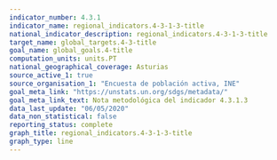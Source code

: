 ```yaml
---
indicator_number: 4.3.1
indicator_name: regional_indicators.4-3-1-3-title
national_indicator_description: regional_indicators.4-3-1-3-title
target_name: global_targets.4-3-title
goal_name: global_goals.4-title
computation_units: units.PT
national_geographical_coverage: Asturias
source_active_1: true
source_organisation_1: "Encuesta de población activa, INE"
goal_meta_link: "https://unstats.un.org/sdgs/metadata/"
goal_meta_link_text: Nota metodológica del indicador 4.3.1.3
data_last_update: "06/05/2020"
data_non_statistical: false
reporting_status: complete
graph_title: regional_indicators.4-3-1-3-title
graph_type: line
---
```

